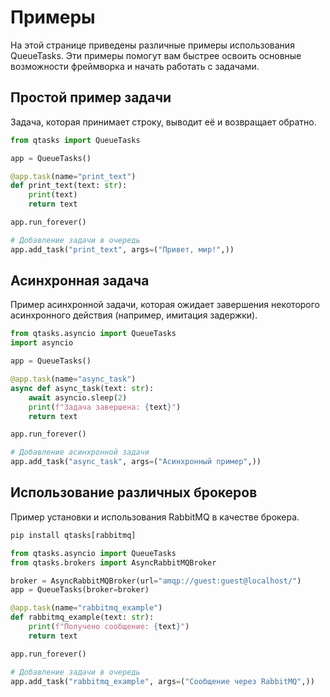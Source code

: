 # Примеры
На этой странице приведены различные примеры использования QueueTasks. Эти примеры помогут вам быстрее освоить основные возможности фреймворка и начать работать с задачами.

## Простой пример задачи
Задача, которая принимает строку, выводит её и возвращает обратно.
```py
from qtasks import QueueTasks

app = QueueTasks()

@app.task(name="print_text")
def print_text(text: str):
    print(text)
    return text

app.run_forever()

# Добавление задачи в очередь
app.add_task("print_text", args=("Привет, мир!",))
```

## Асинхронная задача
Пример асинхронной задачи, которая ожидает завершения некоторого асинхронного действия (например, имитация задержки).

```py
from qtasks.asyncio import QueueTasks
import asyncio

app = QueueTasks()

@app.task(name="async_task")
async def async_task(text: str):
    await asyncio.sleep(2)
    print(f"Задача завершена: {text}")
    return text

app.run_forever()

# Добавление асинхронной задачи
app.add_task("async_task", args=("Асинхронный пример",))
```

## Использование различных брокеров
Пример установки и использования RabbitMQ в качестве брокера.

```py
pip install qtasks[rabbitmq]

from qtasks.asyncio import QueueTasks
from qtasks.brokers import AsyncRabbitMQBroker

broker = AsyncRabbitMQBroker(url="amqp://guest:guest@localhost/")
app = QueueTasks(broker=broker)

@app.task(name="rabbitmq_example")
def rabbitmq_example(text: str):
    print(f"Получено сообщение: {text}")
    return text

app.run_forever()

# Добавление задачи в очередь
app.add_task("rabbitmq_example", args=("Сообщение через RabbitMQ",))
```